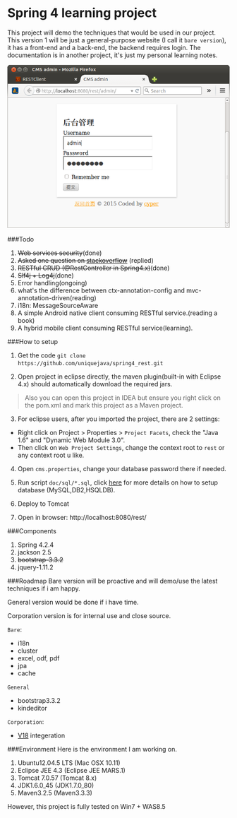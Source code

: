 # Spring 4 learning project
This project will demo the techniques that would be used in our project. This version 1 will be just a general-purpose website (I call it `bare version`), it has a front-end and a back-end, the backend requires login. The documentation is in another project, it's just my personal learning notes.

![login page](doc/images/cms_login.png)

###Todo
1. ~~Web services security~~(done)
2. ~~Asked one question on [stackoverflow](http://stackoverflow.com/questions/28413070/in-spring-mvc-4-1-is-there-any-nonresponsebody-to-return-a-normal-view)~~ (replied)
3. ~~RESTful CRUD (@RestController in Spring4.x)~~(done)
4. ~~Slf4j + Log4j~~(done)
5. Error handling(ongoing)
6. what's the difference between ctx-annotation-config and mvc-annotation-driven(reading)
7. i18n: MessageSourceAware
8. A simple Android native client consuming RESTful service.(reading a book)
9. A hybrid mobile client consuming RESTful service(learning).

###How to setup
1. Get the code
`git clone https://github.com/uniquejava/spring4_rest.git`

2. Open project in eclipse directly, the maven plugin(built-in with Eclipse 4.x) should automatically download the required jars.
>Also you can open this project in IDEA but ensure you right click on the pom.xml and mark this project as a Maven project.

3. For eclipse users, after you imported the project, there are 2 settings:
 * Right click on Project > Properties > `Project Facets`, check the "Java 1.6" and "Dynamic Web Module 3.0".
 * Then click on `Web Project Settings`, change the context root to `rest` or any context root u like.

4. Open `cms.properties`, change your database password there if needed.

5. Run script `doc/sql/*.sql`, click [here](doc/setup_database.md) for more details on how to setup database (MySQL,DB2,HSQLDB).

6. Deploy to Tomcat

7. Open in browser: http://localhost:8080/rest/

###Components
1. Spring 4.2.4
2. jackson 2.5
1. ~~bootstrap-3.3.2~~
2. jquery-1.11.2

###Roadmap
Bare version will be proactive and will demo/use the latest techniques if i am happy.

General version would be done if i have time.

Corporation version is for internal use and close source.

`Bare`:
* i18n
* cluster
* excel, odf, pdf
* jpa
* cache

`General`
* bootstrap3.3.2
* kindeditor

`Corporation`:
* [V18](https://github.com/ibmmxlabs/v18) integeration

###Environment
Here is the environment I am working on.

1. Ubuntu12.04.5 LTS (Mac OSX 10.11)
2. Eclipse JEE 4.3 (Eclipse JEE MARS.1)
3. Tomcat 7.0.57 (Tomcat 8.x)
4. JDK1.6.0\_45 (JDK1.7.0\_80)
5. Maven3.2.5 (Maven3.3.3)

However, this project is fully tested on Win7 + WAS8.5


